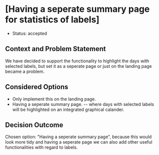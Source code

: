 # [Having a seperate summary page for statistics of labels]

* Status: accepted

## Context and Problem Statement

We have decided to support the functionality to highlight the days with selected labels, but set it as a seperate page or just on the landing page became a problem.


## Considered Options

* Only implement this on the landing page.
* Having a seperate summary page. -- where days with selected labels will be highlighted on an integrated graphical calander.

## Decision Outcome

Chosen option: "Having a seperate summary page", because this would look more tidy and having a seperate page we can also add other useful functionalities with regard to labels.

